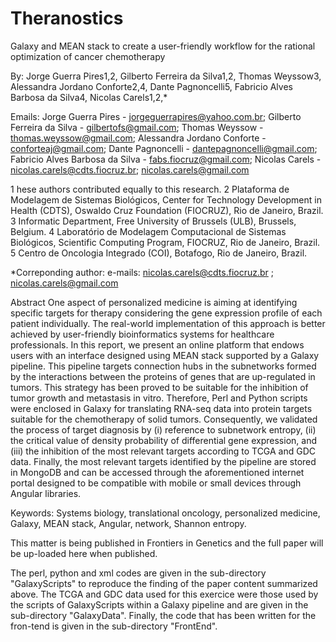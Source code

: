# Theranostics
Galaxy and MEAN stack to create a user-friendly workflow for the rational optimization of cancer chemotherapy

By: Jorge Guerra Pires1,2, Gilberto Ferreira da Silva1,2, Thomas Weyssow3, Alessandra Jordano Conforte2,4, Dante Pagnoncelli5, Fabricio Alves Barbosa da Silva4, Nicolas Carels1,2,*

Emails:
Jorge Guerra Pires - jorgeguerrapires@yahoo.com.br;
Gilberto Ferreira da Silva - gilbertofs@gmail.com;
Thomas Weyssow - thomas.weyssow@gmail.com;
Alessandra Jordano Conforte - conforteaj@gmail.com;
Dante Pagnoncelli - dantepagnoncelli@gmail.com;
Fabricio Alves Barbosa da Silva - fabs.fiocruz@gmail.com;
Nicolas Carels - nicolas.carels@cdts.fiocruz.br; nicolas.carels@gmail.com

1 hese authors contributed equally to this research.
2 Plataforma de Modelagem de Sistemas Biológicos, Center for Technology Development in Health (CDTS), Oswaldo Cruz Foundation (FIOCRUZ), Rio de Janeiro, Brazil.
3 Informatic Department, Free University of Brussels (ULB), Brussels, Belgium.
4 Laboratório de Modelagem Computacional de Sistemas Biológicos, Scientific Computing Program, FIOCRUZ, Rio de Janeiro, Brazil.
5 Centro de Oncologia Integrado (COI), Botafogo, Rio de Janeiro, Brazil.

*Correponding author: e-mails: nicolas.carels@cdts.fiocruz.br ; nicolas.carels@gmail.com

Abstract
One aspect of personalized medicine is aiming at identifying specific targets for therapy considering the gene expression profile of each patient individually. The real-world implementation of this approach is better achieved by user-friendly bioinformatics systems for healthcare professionals. In this report, we present an online platform that endows users with an interface designed using MEAN stack supported by a Galaxy pipeline. This pipeline targets connection hubs in the subnetworks formed by the interactions between the proteins of genes that are up-regulated in tumors. This strategy has been proved to be suitable for the inhibition of tumor growth and metastasis in vitro. Therefore, Perl and Python scripts were enclosed in Galaxy for translating RNA-seq data into protein targets suitable for the chemotherapy of solid tumors. Consequently, we validated the process of target diagnosis by (i) reference to subnetwork entropy, (ii) the critical value of density probability of differential gene expression, and (iii) the inhibition of the most relevant targets according to TCGA and GDC data. Finally, the most relevant targets identified by the pipeline are stored in MongoDB and can be accessed through the aforementioned internet portal designed to be compatible with mobile or small devices through Angular libraries.
	
Keywords: Systems biology, translational oncology, personalized medicine, Galaxy, MEAN stack, Angular, network, Shannon entropy.

This matter is being published in Frontiers in Genetics and the full paper will be up-loaded here when published.

The perl, python and xml codes are given in the sub-directory "GalaxyScripts" to reproduce the finding of the paper content summarized above. The TCGA and GDC data used for this exercice were those used by the scripts of GalaxyScripts within a Galaxy pipeline and are given in the sub-directory "GalaxyData". Finally, the code that has been written for the fron-tend is given in the sub-directory "FrontEnd".
